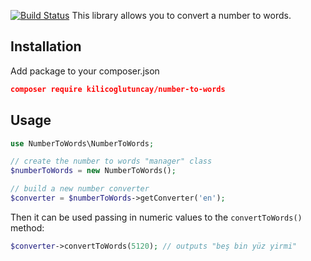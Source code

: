 [![Build Status](https://travis-ci.org/kilicoglutuncay/number-to-words.svg?branch=master)](https://travis-ci.org/kilicoglutuncay/number-to-words)
This library allows you to convert a number to words.

## Installation

Add package to your composer.json

```json
composer require kilicoglutuncay/number-to-words
```

## Usage

```php
use NumberToWords\NumberToWords;

// create the number to words "manager" class
$numberToWords = new NumberToWords();

// build a new number converter
$converter = $numberToWords->getConverter('en');
```

Then it can be used passing in numeric values to the `convertToWords()` method:

```php
$converter->convertToWords(5120); // outputs "beş bin yüz yirmi"
```
